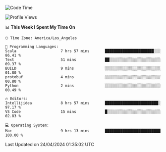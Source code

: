 <!--START_SECTION:waka-->
![Code Time](http://img.shields.io/badge/Code%20Time-954%20hrs%2033%20mins-blue)

![Profile Views](http://img.shields.io/badge/Profile%20Views-0-blue)

📊 **This Week I Spent My Time On** 

```text
🕑︎ Time Zone: America/Los_Angeles

💬 Programming Languages: 
Scala                    7 hrs 57 mins       ██████████████████████░░░   86.41 % 
Text                     51 mins             ██░░░░░░░░░░░░░░░░░░░░░░░   09.37 % 
BUILD                    9 mins              ░░░░░░░░░░░░░░░░░░░░░░░░░   01.80 % 
protobuf                 4 mins              ░░░░░░░░░░░░░░░░░░░░░░░░░   00.80 % 
Python                   2 mins              ░░░░░░░░░░░░░░░░░░░░░░░░░   00.49 % 

🔥 Editors: 
Intellijidea             8 hrs 57 mins       ████████████████████████░   97.17 % 
VS Code                  15 mins             █░░░░░░░░░░░░░░░░░░░░░░░░   02.83 % 

💻 Operating System: 
Mac                      9 hrs 13 mins       █████████████████████████   100.00 % 
```


 Last Updated on 24/04/2024 01:35:02 UTC
<!--END_SECTION:waka-->
